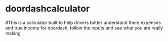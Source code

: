 # doordashcalculator
#This is a calculator built to help drivers better understand there expenses and true income for doordash, follow the inputs and see what you are really making
